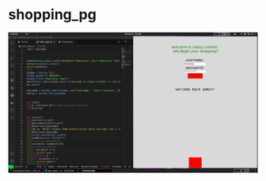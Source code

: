 # shopping_pg
<img src="https://github.com/BOOPESH-foxy/shopping_pg/blob/main/Screenshot%20from%202022-06-19%2020-35-06.png"/>
